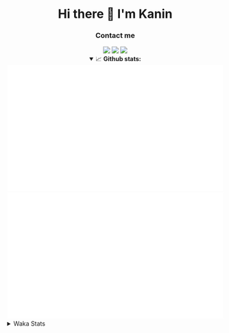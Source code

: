 <div align="center">
 <h1>Hi there 👋 I'm Kanin</h1>
 <h3>Contact me</h3>
 <a href="mailto:im@kanin.dev"><img src="https://img.shields.io/badge/gmail-%23D14836.svg?&style=for-the-badge&logo=gmail&logoColor=white"/></a>
 <a href="https://twitter.com/KaninDev"><img src="https://img.shields.io/badge/twitter-%231DA1F2.svg?&style=for-the-badge&logo=twitter&logoColor=white"/></a>
 <a href="https://www.linkedin.com/in/KaninDev"><img src="https://img.shields.io/badge/linkedin-%230077B5.svg?&style=for-the-badge&logo=linkedin&logoColor=white"/></a>
<details open>
  <summary>📈 <b>Github stats:</b></summary>
  <img src="https://github.com/Kanin/Kanin/blob/master/scripts/GitHubStats/generated/overview.svg"/>
  <img src="https://github.com/Kanin/Kanin/blob/master/scripts/GitHubStats/generated/languages.svg"/>
</details>
</div>

<details>
 <summary>Waka Stats</summary>

<!--START_SECTION:waka-->
![Profile Views](http://img.shields.io/badge/Profile%20Views-3-blue)

![Lines of code](https://img.shields.io/badge/From%20Hello%20World%20I%27ve%20Written-29704%20lines%20of%20code-blue)

**🐱 My Github Data** 

> 🏆 73 Contributions in the Year 2021
 > 
> 📦 34.5 kB Used in Github's Storage 
 > 
> 🚫 Not Opted to Hire
 > 
> 📜 8 Public Repositories 
 > 
> 🔑 5 Private Repositories  
 > 
**I'm an Early 🐤** 

```text
🌞 Morning    92 commits     █████░░░░░░░░░░░░░░░░░░░░   20.35% 
🌆 Daytime    144 commits    ████████░░░░░░░░░░░░░░░░░   31.86% 
🌃 Evening    107 commits    ██████░░░░░░░░░░░░░░░░░░░   23.67% 
🌙 Night      109 commits    ██████░░░░░░░░░░░░░░░░░░░   24.12%

```
📅 **I'm Most Productive on Monday** 

```text
Monday       90 commits     █████░░░░░░░░░░░░░░░░░░░░   19.91% 
Tuesday      48 commits     ██░░░░░░░░░░░░░░░░░░░░░░░   10.62% 
Wednesday    87 commits     ████░░░░░░░░░░░░░░░░░░░░░   19.25% 
Thursday     55 commits     ███░░░░░░░░░░░░░░░░░░░░░░   12.17% 
Friday       47 commits     ██░░░░░░░░░░░░░░░░░░░░░░░   10.4% 
Saturday     50 commits     ██░░░░░░░░░░░░░░░░░░░░░░░   11.06% 
Sunday       75 commits     ████░░░░░░░░░░░░░░░░░░░░░   16.59%

```


📊 **This Week I Spent My Time On** 

```text
⌚︎ Time Zone: America/New_York

💬 Programming Languages: 
Python                   17 hrs 33 mins      █████████████████████░░░░   84.97% 
SCSS                     2 hrs 2 mins        ██░░░░░░░░░░░░░░░░░░░░░░░   9.88% 
YAML                     54 mins             █░░░░░░░░░░░░░░░░░░░░░░░░   4.42% 
SQL                      7 mins              ░░░░░░░░░░░░░░░░░░░░░░░░░   0.58% 
Other                    1 min               ░░░░░░░░░░░░░░░░░░░░░░░░░   0.15%

🔥 Editors: 
PyCharm                  18 hrs 37 mins      ██████████████████████░░░   90.12% 
IntelliJ                 2 hrs 2 mins        ██░░░░░░░░░░░░░░░░░░░░░░░   9.88%

🐱‍💻 Projects: 
CGLS                     18 hrs 6 mins       ██████████████████████░░░   87.58% 
Kanin                    2 hrs 2 mins        ██░░░░░░░░░░░░░░░░░░░░░░░   9.88% 
Naila.py                 31 mins             ░░░░░░░░░░░░░░░░░░░░░░░░░   2.54%

💻 Operating System: 
Linux                    20 hrs 40 mins      █████████████████████████   100.0%

```

**I Mostly Code in Python** 

```text
Python                   20 repos            ███████████████████░░░░░░   76.92% 
JavaScript               3 repos             ███░░░░░░░░░░░░░░░░░░░░░░   11.54% 
Kotlin                   1 repo              █░░░░░░░░░░░░░░░░░░░░░░░░   3.85% 
HTML                     1 repo              █░░░░░░░░░░░░░░░░░░░░░░░░   3.85% 
Java                     1 repo              █░░░░░░░░░░░░░░░░░░░░░░░░   3.85%

```


**Timeline**

![Chart not found](https://raw.githubusercontent.com/Kanin/Kanin/master/charts/bar_graph.png) 


<!--END_SECTION:waka-->
</details>
